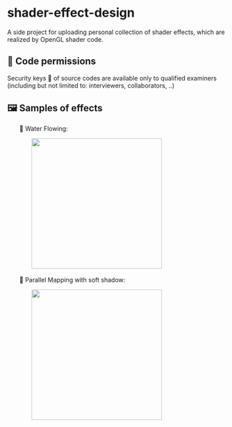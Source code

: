 # shader-effect-design
A side project for uploading personal collection of shader effects, which are realized by OpenGL shader code.

## 🔐 Code permissions
Security keys 🔑 of source codes are available only to qualified examiners (including but not limited to: interviewers, collaborators, ..) 

## 🖼️ Samples of effects

&emsp;&emsp;💠 Water Flowing:
   
&emsp;&emsp;&emsp;&emsp;<img src="Water_Flowing/Water_Flowing.gif" width="300"/>

&emsp;&emsp;💠 Parallel Mapping with soft shadow:
   
&emsp;&emsp;&emsp;&emsp;<img src="Parallel_Mapping/Parallel_Mapping.gif" width="300"/>
